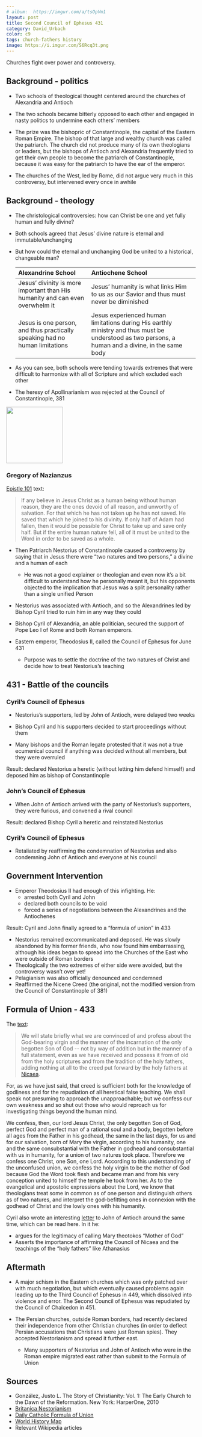 ```yaml
---
# album:  https://imgur.com/a/tsOpVm1
layout: post
title: Second Council of Ephesus 431
category: David_Urbach
color: c9
tags: church-fathers history
image: https://i.imgur.com/S6Rcq3t.png
---
```

Churches fight over power and controversy.
<!--more-->

## Background - politics

- Two schools of theological thought centered around the churches of Alexandria and Antioch

- The two schools became bitterly opposed to each other and engaged in nasty politics to undermine each others’ members

- The prize was the bishopric of Constantinople, the capital of the Eastern Roman Empire. The bishop of that large and wealthy church was called the patriarch. The church did not produce many of its own theologians or leaders, but the bishops of Antioch and Alexandria frequently tried to get their own people to become the patriarch of Constantinople, because it was easy for the patriarch to have the ear of the emperor.

- The churches of the West, led by Rome, did not argue very much in this controversy, but intervened every once in awhile

## Background - theology

- The christological controversies: how can Christ be one and yet fully human and fully divine?

- Both schools agreed that Jesus’ divine nature is eternal and immutable/unchanging

- But how could the eternal and unchanging God be united to a historical, changeable man?

  Alexandrine School | Antiochene School
  :--- | :---
  Jesus’ divinity is more important than His humanity and can even overwhelm it | Jesus’ humanity is what links Him to us as our Savior and thus must never be diminished
  Jesus is one person, and thus practically speaking had no human limitations | Jesus experienced human limitations during His earthly ministry and thus must be understood as two persons, a human and a divine, in the same body

- As you can see, both schools were tending towards extremes that were difficult to harmonize with all of Scripture and which excluded each other

- The heresy of Apollinarianism was rejected at the Council of Constantinople, 381

[<img src="https://i.imgur.com/n0OBrLt.png" width="150" />][Gregory of Nazianzus]

### Gregory of Nazianzus

[Epistle 101] text:

> If any believe in Jesus Christ as a human being without human reason, they are the ones devoid of all reason, and unworthy of salvation. For that which he has not taken up he has not saved. He saved that which he joined to his divinity. If only half of Adam had fallen, then it would be possible for Christ to take up and save only half. But if the entire human nature fell, all of it must be united to the Word in order to be saved as a whole.

- Then Patriarch Nestorius of Constantinople caused a controversy by saying that in Jesus there were “two natures and two persons,” a divine and a human of each

  - He was not a good explainer or theologian and even now it’s a bit difficult to understand how he personally meant it, but his opponents objected to the implication that Jesus was a split personality rather than a single unified Person

- Nestorius was associated with Antioch, and so the Alexandrines led by Bishop Cyril tried to ruin him in any way they could

- Bishop Cyril of Alexandria, an able politician, secured the support of Pope Leo I of Rome and both Roman emperors.

- Eastern emperor, Theodosius II, called the Council of Ephesus for June 431

  - Purpose was to settle the doctrine of the two natures of Christ and decide how to treat Nestorius’s teaching

## 431 - Battle of the councils

### Cyril’s Council of Ephesus

- Nestorius’s supporters, led by John of Antioch, were delayed two weeks

- Bishop Cyril and his supporters decided to start proceedings without them

- Many bishops and the Roman legate protested that it was not a true ecumenical council if anything was decided without all members, but they were overruled

Result: declared Nestorius a heretic (without letting him defend himself) and deposed him as bishop of Constantinople

### John’s Council of Ephesus

- When John of Antioch arrived with the party of Nestorius’s supporters, they were furious, and convened a rival council

Result: declared Bishop Cyril a heretic and reinstated Nestorius

### Cyril’s Council of Ephesus

- Retaliated by reaffirming the condemnation of Nestorius and also condemning John of Antioch and everyone at his council

## Government Intervention

- Emperor Theodosius II had enough of this infighting. He:
  - arrested both Cyril and John
  - declared both councils to be void
  - forced a series of negotiations between the Alexandrines and the Antiochenes

Result: Cyril and John finally agreed to a “formula of union” in 433

- Nestorius remained excommunicated and deposed. He was slowly abandoned by his former friends, who now found him embarrassing, although his ideas began to spread into the Churches of the East who were outside of Roman borders
- Theologically the two extremes of either side were avoided, but the controversy wasn’t over yet!
- Pelagianism was also officially denounced and condemned
- Reaffirmed the Nicene Creed (the original, not the modified version from the Council of Constantinople of 381)

## Formula of Union - 433
The [text][Formula of Union]:

> We will state briefly what we are convinced of and profess about the God-bearing virgin and the manner of the incarnation of the only begotten Son of God --
not by way of addition but in the manner of a full statement, even as we have received and possess it from of old from
the holy scriptures and from
the tradition of the holy fathers,
adding nothing at all to the creed put forward by the holy fathers at [Nicaea].

For, as we have just said, that creed is sufficient both for the knowledge of godliness and for the repudiation of all heretical false teaching. We shall speak not presuming to approach the unapproachable; but we confess our own weakness and so shut out those who would reproach us for investigating things beyond the human mind.

We confess, then, our lord Jesus Christ, the only begotten Son of God, perfect God and perfect man of a rational soul and a body, begotten before all ages from the Father in his godhead, the same in the last days, for us and for our salvation, born of Mary the virgin, according to his humanity, one and the same consubstantial with the Father in godhead and consubstantial with us in humanity, for a union of two natures took place. Therefore we confess one Christ, one Son, one Lord. According to this understanding of the unconfused union, we confess the holy virgin to be the mother of God because God the Word took flesh and became man and from his very conception united to himself the temple he took from her. As to the evangelical and apostolic expressions about the Lord, we know that theologians treat some in common as of one person and distinguish others as of two natures, and interpret the god-befitting ones in connexion with the godhead of Christ and the lowly ones with his humanity.

Cyril also wrote an interesting [letter][Cyril letter] to John of Antioch around the same time, which can be read here. In it he:
- argues for the legitimacy of calling Mary theotokos “Mother of God”
- Asserts the importance of affirming the Council of Nicaea and the teachings of the “holy fathers” like Athanasius

## Aftermath
- A major schism in the Eastern churches which was only patched over with much negotiation, but which eventually caused problems again leading up to the Third Council of Ephesus in 449, which dissolved into violence and error. The Second Council of Ephesus was repudiated by the Council of Chalcedon in 451.

- The Persian churches, outside Roman borders, had recently declared their independence from other Christian churches (in order to deflect Persian accusations that Christians were just Roman spies). They accepted Nestorianism and spread it further east.

  - Many supporters of Nestorius and John of Antioch who were in the Roman empire migrated east rather than submit to the Formula of Union

## Sources

- González, Justo L. The Story of Christianity: Vol. 1: The Early Church to the Dawn of the Reformation. New York: HarperOne, 2010
- [Britanica Nestorianism](https://www.britannica.com/topic/Nestorianism)
- [Daily Catholic Formula of Union][Formula of Union]
- [World History Map](https://www.worldhistory.org/map/)
- Relevant Wikipedia articles


[Cyril letter]: http://www.dailycatholic.org/history/3ecumen3.htm#Letter%20of%20Cyril%20to%20John%20of%20Antioch%20about%20peace
[Nicaea]: https://www.britannica.com/topic/Nicene-Creed
[Formula of Union]: http://www.dailycatholic.org/history/3ecumen3.htm#Formula%20of%20union%20between%20Cyrill%20and%20John%20of%20Antioch
[Gregory of Nazianzus]: https://docs.google.com/document/d/1uOAYMib56x33cdgsK83x6UwANiCdT3KHCWjr-TkKhHA/edit?pli=1#heading=h.foaip8g4t4k
[Epistle 101]: https://www.newadvent.org/fathers/3103a.htm
